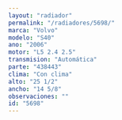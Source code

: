 ```yaml
---
layout: "radiador"
permalink: "/radiadores/5698/"
marca: "Volvo"
modelo: "S40"
ano: "2006"
motor: "L5 2.4 2.5"
transmision: "Automática"
parte: "438443"
clima: "Con clima"
alto: "25 1/2"
ancho: "14 5/8"
observaciones: ""
id: "5698"
---
```


